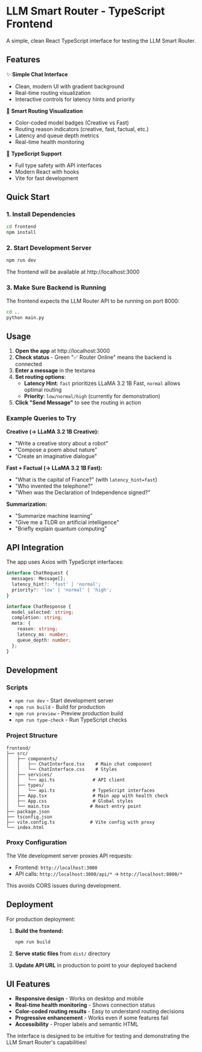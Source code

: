 # LLM Smart Router - TypeScript Frontend

A simple, clean React TypeScript interface for testing the LLM Smart Router.

## Features

✨ **Simple Chat Interface**
- Clean, modern UI with gradient background
- Real-time routing visualization
- Interactive controls for latency hints and priority

🎯 **Smart Routing Visualization**
- Color-coded model badges (Creative vs Fast)
- Routing reason indicators (creative, fast, factual, etc.)
- Latency and queue depth metrics
- Real-time health monitoring

🔧 **TypeScript Support**
- Full type safety with API interfaces
- Modern React with hooks
- Vite for fast development

## Quick Start

### 1. Install Dependencies
```bash
cd frontend
npm install
```

### 2. Start Development Server
```bash
npm run dev
```

The frontend will be available at http://localhost:3000

### 3. Make Sure Backend is Running
The frontend expects the LLM Router API to be running on port 8000:
```bash
cd ..
python main.py
```

## Usage

1. **Open the app** at http://localhost:3000
2. **Check status** - Green "✅ Router Online" means the backend is connected
3. **Enter a message** in the textarea
4. **Set routing options**:
   - **Latency Hint**: `fast` prioritizes LLaMA 3.2 1B Fast, `normal` allows optimal routing
   - **Priority**: `low/normal/high` (currently for demonstration)
5. **Click "Send Message"** to see the routing in action

### Example Queries to Try

**Creative (→ LLaMA 3.2 1B Creative):**
- "Write a creative story about a robot"
- "Compose a poem about nature"
- "Create an imaginative dialogue"

**Fast + Factual (→ LLaMA 3.2 1B Fast):**
- "What is the capital of France?" (with `latency_hint=fast`)
- "Who invented the telephone?"
- "When was the Declaration of Independence signed?"

**Summarization:**
- "Summarize machine learning"
- "Give me a TLDR on artificial intelligence"
- "Briefly explain quantum computing"

## API Integration

The app uses Axios with TypeScript interfaces:

```typescript
interface ChatRequest {
  messages: Message[];
  latency_hint?: 'fast' | 'normal';
  priority?: 'low' | 'normal' | 'high';
}

interface ChatResponse {
  model_selected: string;
  completion: string;
  meta: {
    reason: string;
    latency_ms: number;
    queue_depth: number;
  };
}
```

## Development

### Scripts
- `npm run dev` - Start development server
- `npm run build` - Build for production
- `npm run preview` - Preview production build
- `npm run type-check` - Run TypeScript checks

### Project Structure
```
frontend/
├── src/
│   ├── components/
│   │   ├── ChatInterface.tsx    # Main chat component
│   │   └── ChatInterface.css    # Styles
│   ├── services/
│   │   └── api.ts              # API client
│   ├── types/
│   │   └── api.ts              # TypeScript interfaces
│   ├── App.tsx                 # Main app with health check
│   ├── App.css                 # Global styles
│   └── main.tsx               # React entry point
├── package.json
├── tsconfig.json
├── vite.config.ts             # Vite config with proxy
└── index.html
```

### Proxy Configuration

The Vite development server proxies API requests:
- Frontend: `http://localhost:3000`
- API calls: `http://localhost:3000/api/*` → `http://localhost:8000/*`

This avoids CORS issues during development.

## Deployment

For production deployment:

1. **Build the frontend:**
   ```bash
   npm run build
   ```

2. **Serve static files** from `dist/` directory

3. **Update API URL** in production to point to your deployed backend

## UI Features

- **Responsive design** - Works on desktop and mobile
- **Real-time health monitoring** - Shows connection status
- **Color-coded routing results** - Easy to understand routing decisions
- **Progressive enhancement** - Works even if some features fail
- **Accessibility** - Proper labels and semantic HTML

The interface is designed to be intuitive for testing and demonstrating the LLM Smart Router's capabilities!